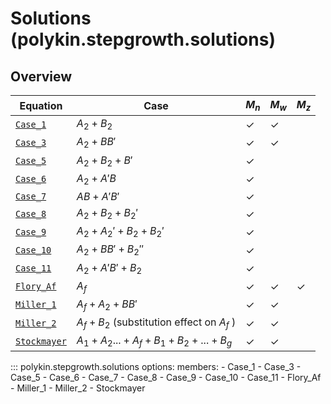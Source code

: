 # Solutions (polykin.stepgrowth.solutions)

## Overview

| Equation                                                  | Case                                            | $M_n$  | $M_w$ | $M_z$ |
|-----------------------------------------------------------|-------------------------------------------------|--------|-------|-------|
| [`Case_1`](#polykin.stepgrowth.solutions.Case_1)          | $A_2 + B_2$                                     | ✓      | ✓    |       |
| [`Case_3`](#polykin.stepgrowth.solutions.Case_3)          | $A_2 + BB'$                                     | ✓      | ✓    |       |
| [`Case_5`](#polykin.stepgrowth.solutions.Case_5)          | $A_2 + B_2 + B'$                                | ✓      |       |       |
| [`Case_6`](#polykin.stepgrowth.solutions.Case_6)          | $A_2 + A'B$                                     | ✓      |       |       |
| [`Case_7`](#polykin.stepgrowth.solutions.Case_7)          | $AB + A'B'$                                     | ✓      |       |       |
| [`Case_8`](#polykin.stepgrowth.solutions.Case_8)          | $A_2 + B_2 + B_2'$                              | ✓      |       |       |
| [`Case_9`](#polykin.stepgrowth.solutions.Case_9)          | $A_2 + A_2' + B_2 + B_2'$                       |  ✓     |       |       |
| [`Case_10`](#polykin.stepgrowth.solutions.Case_10)        | $A_2 + BB' + B_2''$                             | ✓      |       |       |
| [`Case_11`](#polykin.stepgrowth.solutions.Case_11)        | $A_2 + A'B' + B_2$                              | ✓      |       |       |
| [`Flory_Af`](#polykin.stepgrowth.solutions.Flory_Af)      | $A_f$                                           | ✓      | ✓     | ✓     |
| [`Miller_1`](#polykin.stepgrowth.solutions.Miller_1)      | $A_f + A_2 + BB'$                               | ✓      | ✓     |      |
| [`Miller_2`](#polykin.stepgrowth.solutions.Miller_2)      | $A_f + B_2$ (substitution effect on $A_f$ )     | ✓      | ✓     |      |
| [`Stockmayer`](#polykin.stepgrowth.solutions.Stockmayer)  | $A_1 + A_2 ... + A_f + B_1 + B_2 + ... + B_g$   | ✓      | ✓     |      |

::: polykin.stepgrowth.solutions
    options:
        members:
            - Case_1
            - Case_3
            - Case_5
            - Case_6
            - Case_7
            - Case_8
            - Case_9
            - Case_10
            - Case_11
            - Flory_Af
            - Miller_1
            - Miller_2
            - Stockmayer
